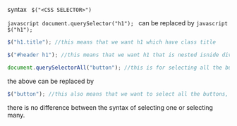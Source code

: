 
syntax ``` $("<CSS SELECTOR>")```

```javascript document.querySelector("h1"); ``` can be replaced by ```javascript $("h1"); ```

```javascript
$("h1.title"); //this means that we want h1 which have class title
```


```javascript
$("#header h1"); //this means that we want h1 that is nested isnide div with id of header
```



```javascript
document.querySelectorAll("button"); //this is for selecting all the buttons
```
the above can be replaced by

```javascript
$("button"); //this also means that we want to select all the buttons, no need of different syntax
```
there is no difference between the syntax of selecting one or selecting many. 
